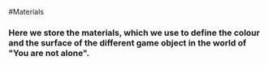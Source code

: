 #Materials

### Here we store the materials, which we use to define the colour and the surface of the different game object in the world of "You are not alone".